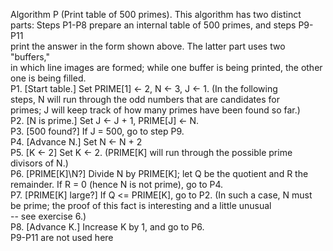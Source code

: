 Algorithm P (Print table of 500 primes). This algorithm has two distinct  
parts: Steps P1-P8 prepare an internal table of 500 primes, and steps P9-P11  
print the answer in the form shown above. The latter part uses two "buffers,"  
in which line images are formed; while one buffer is being printed, the other  
one is being filled.  
 P1. [Start table.] Set PRIME[1] <- 2, N <- 3, J <- 1. (In the following  
     steps, N will run through the odd numbers that are candidates for  
     primes; J will keep track of how many primes have been found so far.)  
 P2. [N is prime.] Set J <- J + 1, PRIME[J] <- N.  
 P3. [500 found?] If J = 500, go to step P9.  
 P4. [Advance N.] Set N <- N + 2  
 P5. [K <- 2] Set K <- 2. (PRIME[K] will run through the possible prime  
     divisors of N.)  
 P6. [PRIME[K]\N?] Divide N by PRIME[K]; let Q be the quotient and R the  
     remainder. If R = 0 (hence N is not prime), go to P4.  
 P7. [PRIME[K] large?] If Q <= PRIME[K], go to P2. (In such a case, N must  
     be prime; the proof of this fact is interesting and a little unusual  
     -- see exercise 6.)  
 P8. [Advance K.] Increase K by 1, and go to P6.  
 P9-P11 are not used here  
